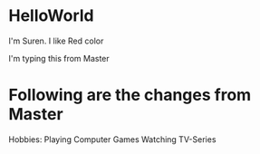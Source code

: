 # HelloWorld
I'm Suren. I like Red color

I'm typing this from Master

# Following are the changes from Master

Hobbies:
Playing Computer Games
Watching TV-Series